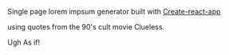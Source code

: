 Single page lorem impsum generator built with [Create-react-app](https://github.com/facebook/create-react-app)

using quotes from the 90's cult movie Clueless.

Ugh As if!
